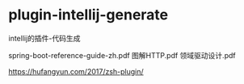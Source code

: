 # plugin-intellij-generate
intellij的插件-代码生成

spring-boot-reference-guide-zh.pdf
图解HTTP.pdf
领域驱动设计.pdf


https://hufangyun.com/2017/zsh-plugin/ 
